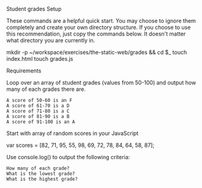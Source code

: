 Student grades
Setup

These commands are a helpful quick start. You may choose to ignore them completely and create your own directory structure. If you choose to use this recommendation, just copy the commands below. It doesn't matter what directory you are currently in.

mkdir -p ~/workspace/exercises/the-static-web/grades && cd $_
touch index.html
touch grades.js

Requirements

Loop over an array of student grades (values from 50-100) and output how many of each grades there are.

    A score of 50-60 is an F
    A score of 61-70 is a D
    A score of 71-80 is a C
    A score of 81-90 is a B
    A score of 91-100 is an A

Start with array of random scores in your JavaScript

var scores = [82, 71, 95, 55, 98, 69, 72, 78, 84, 64, 58, 87];

Use console.log() to output the following criteria:

    How many of each grade?
    What is the lowest grade?
    What is the highest grade?

